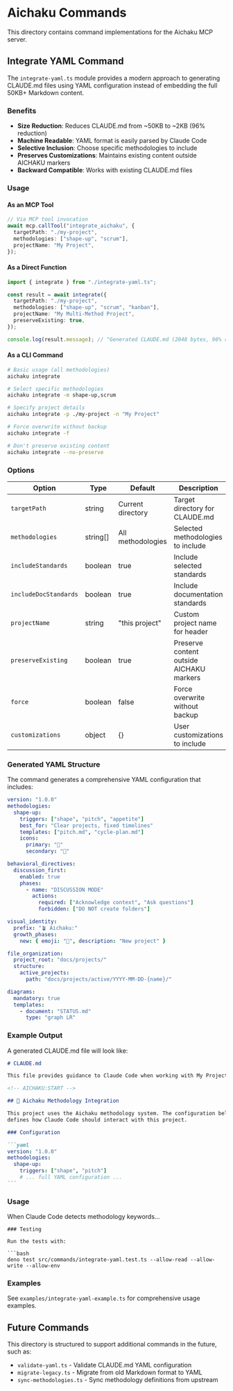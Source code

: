 # Aichaku Commands

This directory contains command implementations for the Aichaku MCP server.

## Integrate YAML Command

The `integrate-yaml.ts` module provides a modern approach to generating
CLAUDE.md files using YAML configuration instead of embedding the full 50KB+
Markdown content.

### Benefits

- **Size Reduction**: Reduces CLAUDE.md from ~50KB to ~2KB (96% reduction)
- **Machine Readable**: YAML format is easily parsed by Claude Code
- **Selective Inclusion**: Choose specific methodologies to include
- **Preserves Customizations**: Maintains existing content outside AICHAKU
  markers
- **Backward Compatible**: Works with existing CLAUDE.md files

### Usage

#### As an MCP Tool

```typescript
// Via MCP tool invocation
await mcp.callTool("integrate_aichaku", {
  targetPath: "./my-project",
  methodologies: ["shape-up", "scrum"],
  projectName: "My Project",
});
```

#### As a Direct Function

```typescript
import { integrate } from "./integrate-yaml.ts";

const result = await integrate({
  targetPath: "./my-project",
  methodologies: ["shape-up", "scrum", "kanban"],
  projectName: "My Multi-Method Project",
  preserveExisting: true,
});

console.log(result.message); // "Generated CLAUDE.md (2048 bytes, 96% reduction)"
```

#### As a CLI Command

```bash
# Basic usage (all methodologies)
aichaku integrate

# Select specific methodologies
aichaku integrate -m shape-up,scrum

# Specify project details
aichaku integrate -p ./my-project -n "My Project"

# Force overwrite without backup
aichaku integrate -f

# Don't preserve existing content
aichaku integrate --no-preserve
```

### Options

| Option                | Type     | Default           | Description                              |
| --------------------- | -------- | ----------------- | ---------------------------------------- |
| `targetPath`          | string   | Current directory | Target directory for CLAUDE.md           |
| `methodologies`       | string[] | All methodologies | Selected methodologies to include        |
| `includeStandards`    | boolean  | true              | Include selected standards               |
| `includeDocStandards` | boolean  | true              | Include documentation standards          |
| `projectName`         | string   | "this project"    | Custom project name for header           |
| `preserveExisting`    | boolean  | true              | Preserve content outside AICHAKU markers |
| `force`               | boolean  | false             | Force overwrite without backup           |
| `customizations`      | object   | {}                | User customizations to include           |

### Generated YAML Structure

The command generates a comprehensive YAML configuration that includes:

```yaml
version: "1.0.0"
methodologies:
  shape-up:
    triggers: ["shape", "pitch", "appetite"]
    best_for: "Clear projects, fixed timelines"
    templates: ["pitch.md", "cycle-plan.md"]
    icons:
      primary: "🎯"
      secondary: "🔨"

behavioral_directives:
  discussion_first:
    enabled: true
    phases:
      - name: "DISCUSSION MODE"
        actions:
          required: ["Acknowledge context", "Ask questions"]
          forbidden: ["DO NOT create folders"]

visual_identity:
  prefix: "🪴 Aichaku:"
  growth_phases:
    new: { emoji: "🌱", description: "New project" }

file_organization:
  project_root: "docs/projects/"
  structure:
    active_projects:
      path: "docs/projects/active/YYYY-MM-DD-{name}/"

diagrams:
  mandatory: true
  templates:
    - document: "STATUS.md"
      type: "graph LR"
```

### Example Output

A generated CLAUDE.md file will look like:

````markdown
# CLAUDE.md

This file provides guidance to Claude Code when working with My Project.

<!-- AICHAKU:START -->

## 🎯 Aichaku Methodology Integration

This project uses the Aichaku methodology system. The configuration below
defines how Claude Code should interact with this project.

### Configuration

```yaml
version: "1.0.0"
methodologies:
  shape-up:
    triggers: ["shape", "pitch"]
    # ... full YAML configuration ...
```
````

### Usage

When Claude Code detects methodology keywords...

<!-- AICHAKU:END -->

````
### Testing

Run the tests with:

```bash
deno test src/commands/integrate-yaml.test.ts --allow-read --allow-write --allow-env
````

### Examples

See `examples/integrate-yaml-example.ts` for comprehensive usage examples.

## Future Commands

This directory is structured to support additional commands in the future, such
as:

- `validate-yaml.ts` - Validate CLAUDE.md YAML configuration
- `migrate-legacy.ts` - Migrate from old Markdown format to YAML
- `sync-methodologies.ts` - Sync methodology definitions from upstream
